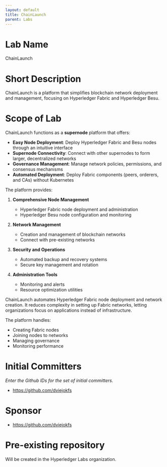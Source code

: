 ```yaml
---
layout: default
title: ChainLaunch
parent: Labs
---
```

# Lab Name
ChainLaunch

# Short Description
ChainLaunch is a platform that simplifies blockchain network deployment and management, focusing on Hyperledger Fabric and Hyperledger Besu.

# Scope of Lab
ChainLaunch functions as a **supernode** platform that offers:

- **Easy Node Deployment**: Deploy Hyperledger Fabric and Besu nodes through an intuitive interface
- **Supernode Connectivity**: Connect with other supernodes to form larger, decentralized networks
- **Governance Management**: Manage network policies, permissions, and consensus mechanisms
- **Automated Deployment**: Deploy Fabric components (peers, orderers, and CAs) without Kubernetes

The platform provides:

1. **Comprehensive Node Management**
   - Hyperledger Fabric node deployment and administration
   - Hyperledger Besu node configuration and monitoring

2. **Network Management**
   - Creation and management of blockchain networks
   - Connect with pre-existing networks

3. **Security and Operations**
   - Automated backup and recovery systems
   - Secure key management and rotation
   
4. **Administration Tools**
   - Monitoring and alerts
   - Resource optimization utilities

ChainLaunch automates Hyperledger Fabric node deployment and network creation. It reduces complexity in setting up Fabric networks, letting organizations focus on applications instead of infrastructure.

The platform handles:
- Creating Fabric nodes
- Joining nodes to networks
- Managing governance
- Monitoring performance

# Initial Committers
_Enter the Github IDs for the set of initial committers._
- https://github.com/dviejokfs

# Sponsor
- https://github.com/dviejokfs

# Pre-existing repository

Will be created in the Hyperledger Labs organization.
